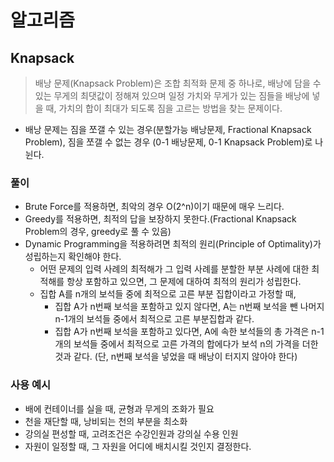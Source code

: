 # 알고리즘

## Knapsack

> 배낭 문제(Knapsack Problem)은 조합 최적화 문제 중 하나로, 배낭에 담을 수 있는 무게의 최댓값이 정해져 있으며 일정 가치와 무게가 있는 짐들을 배낭에 넣을 때, 가치의 합이 최대가 되도록 짐을 고르는 방법을 찾는 문제이다.

- 배낭 문제는 짐을 쪼갤 수 있는 경우(분할가능 배낭문제, Fractional Knapsack Problem), 짐을 쪼갤 수 없는 경우 (0-1 배낭문제, 0-1 Knapsack Problem)로 나뉜다.

### 풀이

- Brute Force를 적용하면, 최악의 경우 O(2^n)이기 때문에 매우 느리다.
- Greedy를 적용하면, 최적의 답을 보장하지 못한다.(Fractional Knapsack Problem의 경우, greedy로 풀 수 있음)
- Dynamic Programming을 적용하려면 최적의 원리(Principle of Optimality)가 성립하는지 확인해야 한다.
  - 어떤 문제의 입력 사례의 최적해가 그 입력 사례를 분할한 부분 사례에 대한 최적해를 항상 포함하고 있으면, 그 문제에 대하여 최적의 원리가 성립한다.
  - 집합 A를 n개의 보석들 중에 최적으로 고른 부분 집합이라고 가정할 때,
    - 집합 A가 n번째 보석을 포함하고 있지 않다면, A는 n번째 보석을 뺀 나머지 n-1개의 보석들 중에서 최적으로 고른 부분집합과 같다.
    - 집합 A가 n번째 보석을 포함하고 있다면, A에 속한 보석들의 총 가격은 n-1개의 보석들 중에서 최적으로 고른 가격의 합에다가 보석 n의 가격을 더한 것과 같다. (단, n번째 보석을 넣었을 때 배낭이 터지지 않아야 한다)

### 사용 예시

- 배에 컨테이너를 실을 때, 균형과 무게의 조화가 필요
- 천을 재단할 때, 낭비되는 천의 부분을 최소화
- 강의실 편성할 때, 고려조건은 수강인원과 강의실 수용 인원
- 자원이 일정할 때, 그 자원을 어디에 배치시킬 것인지 결정한다.
